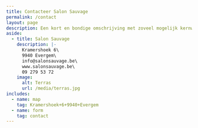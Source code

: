 ```yaml
---
title: Contacteer Salon Sauvage
permalink: /contact
layout: page
description: Een kort en bondige omschrijving met zoveel mogelijk kernwoorden
aside:
  - title: Salon Sauvage
    description: |-
      Kramershoek 6\
      9940 Evergem\
      info@salonsauvage.be\
      www.salonsauvage.be\
      09 279 53 72
    image:
      alt: Terras
      url: /media/terras.jpg
includes:
  - name: map
    tag: Kramershoek+6+9940+Evergem
  - name: form
    tag: contact
---
```


